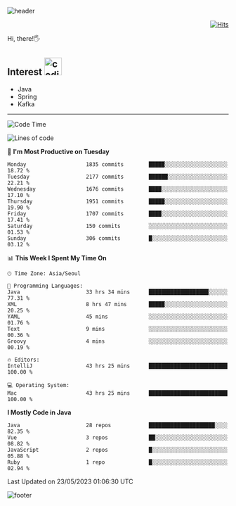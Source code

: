 ![header](https://capsule-render.vercel.app/api?type=soft&color=gradient&text=%20%20Gnoyes%20%20&fontAlign=30&fontSize=30&textBg=true&desc=Backend%20Developer&descAlign=60&descAlignY=50&&descSize=30)

<div align=right>
  
[![Hits](https://hits.seeyoufarm.com/api/count/incr/badge.svg?url=https%3A%2F%2Fgithub.com%2Fjeff-seyong)](https://hits.seeyoufarm.com)

</div>


Hi, there!🖐

## Interest <img src="https://media.giphy.com/media/bx3Cvt88j7PtM4SOaS/giphy.gif" alt="coding" width="40px" />

- Java
- Spring
- Kafka

---

<!--START_SECTION:waka-->
![Code Time](http://img.shields.io/badge/Code%20Time-563%20hrs%2047%20mins-blue)

![Lines of code](https://img.shields.io/badge/From%20Hello%20World%20I%27ve%20Written-1.2%20million%20lines%20of%20code-blue)

📅 **I'm Most Productive on Tuesday** 

```text
Monday                   1835 commits        █████░░░░░░░░░░░░░░░░░░░░   18.72 % 
Tuesday                  2177 commits        ██████░░░░░░░░░░░░░░░░░░░   22.21 % 
Wednesday                1676 commits        ████░░░░░░░░░░░░░░░░░░░░░   17.10 % 
Thursday                 1951 commits        █████░░░░░░░░░░░░░░░░░░░░   19.90 % 
Friday                   1707 commits        ████░░░░░░░░░░░░░░░░░░░░░   17.41 % 
Saturday                 150 commits         ░░░░░░░░░░░░░░░░░░░░░░░░░   01.53 % 
Sunday                   306 commits         █░░░░░░░░░░░░░░░░░░░░░░░░   03.12 % 
```


📊 **This Week I Spent My Time On** 

```text
🕑︎ Time Zone: Asia/Seoul

💬 Programming Languages: 
Java                     33 hrs 34 mins      ███████████████████░░░░░░   77.31 % 
XML                      8 hrs 47 mins       █████░░░░░░░░░░░░░░░░░░░░   20.25 % 
YAML                     45 mins             ░░░░░░░░░░░░░░░░░░░░░░░░░   01.76 % 
Text                     9 mins              ░░░░░░░░░░░░░░░░░░░░░░░░░   00.36 % 
Groovy                   4 mins              ░░░░░░░░░░░░░░░░░░░░░░░░░   00.19 % 

🔥 Editors: 
IntelliJ                 43 hrs 25 mins      █████████████████████████   100.00 % 

💻 Operating System: 
Mac                      43 hrs 25 mins      █████████████████████████   100.00 % 
```

**I Mostly Code in Java** 

```text
Java                     28 repos            █████████████████████░░░░   82.35 % 
Vue                      3 repos             ██░░░░░░░░░░░░░░░░░░░░░░░   08.82 % 
JavaScript               2 repos             █░░░░░░░░░░░░░░░░░░░░░░░░   05.88 % 
Ruby                     1 repo              █░░░░░░░░░░░░░░░░░░░░░░░░   02.94 % 
```




 Last Updated on 23/05/2023 01:06:30 UTC
<!--END_SECTION:waka-->

<!--

<div align=center>
  
[![Gmail Badge](https://img.shields.io/badge/Gmail-d14836?style=flat&logo=Gmail&logoColor=white&link=mailto:sedragon.kim@gmail.com)](mailto:sedragon.kim@gmail.com) 

</div>

-->


![footer](https://capsule-render.vercel.app/api?type=waving&color=gradient&height=300&section=footer&animation=twinkling&reversal=true)
